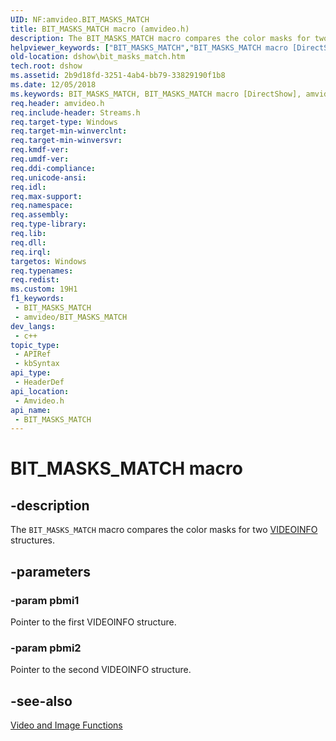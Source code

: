 ```yaml
---
UID: NF:amvideo.BIT_MASKS_MATCH
title: BIT_MASKS_MATCH macro (amvideo.h)
description: The BIT_MASKS_MATCH macro compares the color masks for two VIDEOINFO structures.
helpviewer_keywords: ["BIT_MASKS_MATCH","BIT_MASKS_MATCH macro [DirectShow]","amvideo/BIT_MASKS_MATCH","dshow.bit_masks_match"]
old-location: dshow\bit_masks_match.htm
tech.root: dshow
ms.assetid: 2b9d18fd-3251-4ab4-bb79-33829190f1b8
ms.date: 12/05/2018
ms.keywords: BIT_MASKS_MATCH, BIT_MASKS_MATCH macro [DirectShow], amvideo/BIT_MASKS_MATCH, dshow.bit_masks_match
req.header: amvideo.h
req.include-header: Streams.h
req.target-type: Windows
req.target-min-winverclnt: 
req.target-min-winversvr: 
req.kmdf-ver: 
req.umdf-ver: 
req.ddi-compliance: 
req.unicode-ansi: 
req.idl: 
req.max-support: 
req.namespace: 
req.assembly: 
req.type-library: 
req.lib: 
req.dll: 
req.irql: 
targetos: Windows
req.typenames: 
req.redist: 
ms.custom: 19H1
f1_keywords:
 - BIT_MASKS_MATCH
 - amvideo/BIT_MASKS_MATCH
dev_langs:
 - c++
topic_type:
 - APIRef
 - kbSyntax
api_type:
 - HeaderDef
api_location:
 - Amvideo.h
api_name:
 - BIT_MASKS_MATCH
---
```


# BIT_MASKS_MATCH macro


## -description

The <code>BIT_MASKS_MATCH</code> macro compares the color masks for two <a href="https://docs.microsoft.com/previous-versions/windows/desktop/api/amvideo/ns-amvideo-videoinfo">VIDEOINFO</a> structures.

## -parameters

### -param pbmi1

Pointer to the first VIDEOINFO structure.

### -param pbmi2

Pointer to the second VIDEOINFO structure.

## -see-also

<a href="https://docs.microsoft.com/windows/desktop/DirectShow/video-and-image-functions">Video and Image Functions</a>

